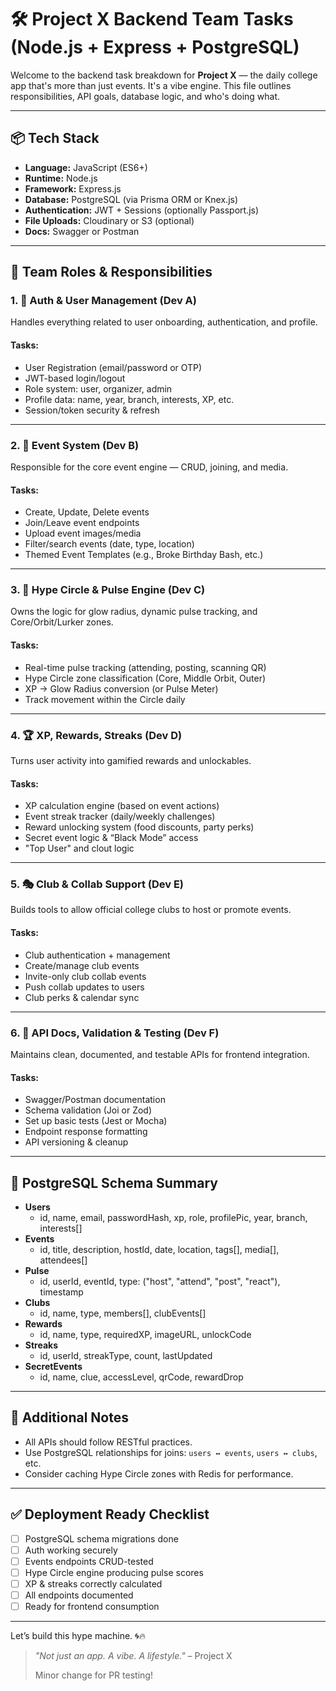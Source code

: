 # 🛠️ Project X Backend Team Tasks (Node.js + Express + PostgreSQL)

Welcome to the backend task breakdown for **Project X** — the daily college app that's more than just events. It's a vibe engine. This file outlines responsibilities, API goals, database logic, and who's doing what.

---

## 📦 Tech Stack

- **Language:** JavaScript (ES6+)
- **Runtime:** Node.js
- **Framework:** Express.js
- **Database:** PostgreSQL (via Prisma ORM or Knex.js)
- **Authentication:** JWT + Sessions (optionally Passport.js)
- **File Uploads:** Cloudinary or S3 (optional)
- **Docs:** Swagger or Postman

---

## 👥 Team Roles & Responsibilities

### 1. 🔐 Auth & User Management (Dev A)

Handles everything related to user onboarding, authentication, and profile.

#### Tasks:
- User Registration (email/password or OTP)
- JWT-based login/logout
- Role system: user, organizer, admin
- Profile data: name, year, branch, interests, XP, etc.
- Session/token security & refresh

---

### 2. 📅 Event System (Dev B)

Responsible for the core event engine — CRUD, joining, and media.

#### Tasks:
- Create, Update, Delete events
- Join/Leave event endpoints
- Upload event images/media
- Filter/search events (date, type, location)
- Themed Event Templates (e.g., Broke Birthday Bash, etc.)

---

### 3. 💫 Hype Circle & Pulse Engine (Dev C)

Owns the logic for glow radius, dynamic pulse tracking, and Core/Orbit/Lurker zones.

#### Tasks:
- Real-time pulse tracking (attending, posting, scanning QR)
- Hype Circle zone classification (Core, Middle Orbit, Outer)
- XP → Glow Radius conversion (or Pulse Meter)
- Track movement within the Circle daily

---

### 4. 🏆 XP, Rewards, Streaks (Dev D)

Turns user activity into gamified rewards and unlockables.

#### Tasks:
- XP calculation engine (based on event actions)
- Event streak tracker (daily/weekly challenges)
- Reward unlocking system (food discounts, party perks)
- Secret event logic & “Black Mode” access
- "Top User" and clout logic

---

### 5. 🎭 Club & Collab Support (Dev E)

Builds tools to allow official college clubs to host or promote events.

#### Tasks:
- Club authentication + management
- Create/manage club events
- Invite-only club collab events
- Push collab updates to users
- Club perks & calendar sync

---

### 6. 📘 API Docs, Validation & Testing (Dev F)

Maintains clean, documented, and testable APIs for frontend integration.

#### Tasks:
- Swagger/Postman documentation
- Schema validation (Joi or Zod)
- Set up basic tests (Jest or Mocha)
- Endpoint response formatting
- API versioning & cleanup

---

## 🧱 PostgreSQL Schema Summary

- **Users**
  - id, name, email, passwordHash, xp, role, profilePic, year, branch, interests[]
- **Events**
  - id, title, description, hostId, date, location, tags[], media[], attendees[]
- **Pulse**
  - id, userId, eventId, type: ("host", "attend", "post", "react"), timestamp
- **Clubs**
  - id, name, type, members[], clubEvents[]
- **Rewards**
  - id, name, type, requiredXP, imageURL, unlockCode
- **Streaks**
  - id, userId, streakType, count, lastUpdated
- **SecretEvents**
  - id, name, clue, accessLevel, qrCode, rewardDrop

---

## 📌 Additional Notes

- All APIs should follow RESTful practices.
- Use PostgreSQL relationships for joins: `users ↔ events`, `users ↔ clubs`, etc.
- Consider caching Hype Circle zones with Redis for performance.

---

## ✅ Deployment Ready Checklist

- [ ] PostgreSQL schema migrations done
- [ ] Auth working securely
- [ ] Events endpoints CRUD-tested
- [ ] Hype Circle engine producing pulse scores
- [ ] XP & streaks correctly calculated
- [ ] All endpoints documented
- [ ] Ready for frontend consumption

---

Let’s build this hype machine. 🌀🔥

> _"Not just an app. A vibe. A lifestyle."_ – Project X
>
> Minor change for PR testing!
